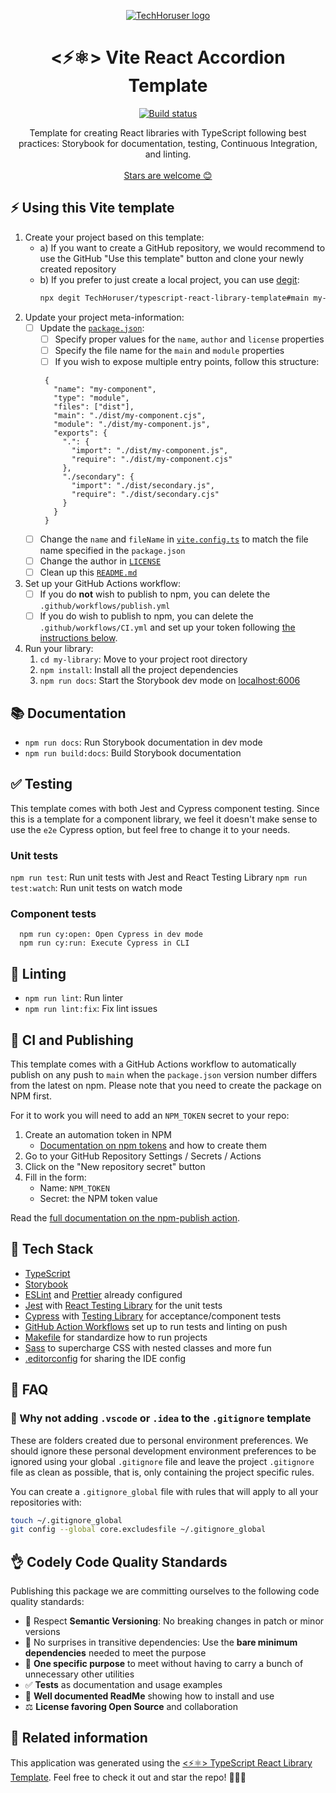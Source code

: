<p align="center">
  <a href="https://github.com/TechHoruser">
    <img src="https://avatars.githubusercontent.com/u/14580756" alt="TechHoruser logo"/>
  </a>
</p>

<h1 align="center">
  <⚡⚛️> Vite React Accordion Template
</h1>

<p align="center">
    <a href="https://github.com/TechHoruser/react-accordion-component/actions/workflows/ci.yml"><img src="https://github.com/TechHoruser/react-accordion-component/actions/workflows/ci.yml/badge.svg" alt="Build status"/></a>
</p>

<p align="center">
  Template for creating React libraries with TypeScript following best practices: Storybook for documentation, testing, Continuous Integration, and linting.
  <br />
  <br />
  <a href="https://github.com/TechHoruser/typescript-react-library-template/stargazers">Stars are welcome 😊</a>
</p>

## ⚡ Using this Vite template

1. Create your project based on this template:
   - a) If you want to create a GitHub repository, we would recommend to use the GitHub "Use this template" button and clone your newly created repository
   - b) If you prefer to just create a local project, you can use [degit](https://github.com/Rich-Harris/degit):
     ```bash
     npx degit TechHoruser/typescript-react-library-template#main my-app
     ```
2. Update your project meta-information:
   - [ ] Update the [`package.json`](https://github.com/TechHoruser/typescript-react-library-template/blob/main/package.json):
     - [ ] Specify proper values for the `name`, `author` and `license` properties
     - [ ] Specify the file name for the `main` and `module` properties
     - [ ] If you wish to expose multiple entry points, follow this structure:
     ```
      {
        "name": "my-component",
        "type": "module",
        "files": ["dist"],
        "main": "./dist/my-component.cjs",
        "module": "./dist/my-component.js",
        "exports": {
          ".": {
            "import": "./dist/my-component.js",
            "require": "./dist/my-component.cjs"
          },
          "./secondary": {
            "import": "./dist/secondary.js",
            "require": "./dist/secondary.cjs"
          }
        }
      }
      ```
   - [ ] Change the `name` and `fileName` in [`vite.config.ts`](https://github.com/TechHoruser/typescript-react-library-template/blob/main/vite.config.ts) to match the file name specified in the `package.json`
   - [ ] Change the author in [`LICENSE`](https://github.com/TechHoruser/typescript-react-library-template/blob/main/LICENSE)
   - [ ] Clean up this [`README.md`](https://github.com/TechHoruser/typescript-react-library-template/blob/main/README.md)
3. Set up your GitHub Actions workflow:
   - [ ] If you do **not** wish to publish to npm, you can delete the `.github/workflows/publish.yml`
   - [ ] If you do wish to publish to npm, you can delete the `.github/workflows/CI.yml` and set up your token following [the instructions below](#-ci-and-publishing).
4. Run your library:
   1. `cd my-library`: Move to your project root directory
   2. `npm install`: Install all the project dependencies
   3. `npm run docs`: Start the Storybook dev mode on [localhost:6006](http://localhost:6006)

## 📚 Documentation

- `npm run docs`: Run Storybook documentation in dev mode
- `npm run build:docs`: Build Storybook documentation

## ✅ Testing

This template comes with both Jest and Cypress component testing. Since this is a template for a component library, we feel it doesn't make sense to use the `e2e` Cypress option, but feel free to change it to your needs.

### Unit tests

`npm run test`: Run unit tests with Jest and React Testing Library
`npm run test:watch`: Run unit tests on watch mode

### Component tests

```
  npm run cy:open: Open Cypress in dev mode
  npm run cy:run: Execute Cypress in CLI
```

## 🔦 Linting

- `npm run lint`: Run linter
- `npm run lint:fix`: Fix lint issues

## 🚀 CI and Publishing

This template comes with a GitHub Actions workflow to automatically publish on any push to `main` when the `package.json` version number differs from the latest on npm. Please note that you need to create the package on NPM first.

For it to work you will need to add an `NPM_TOKEN` secret to your repo:

1. Create an automation token in NPM
   - [Documentation on npm tokens](https://docs.npmjs.com/about-access-tokens) and how to create them
2. Go to your GitHub Repository Settings / Secrets / Actions
3. Click on the "New repository secret" button
4. Fill in the form:
   - Name: `NPM_TOKEN`
   - Secret: the NPM token value

Read the [full documentation on the npm-publish action](https://github.com/JS-DevTools/npm-publish).

## 🌈 Tech Stack

- [TypeScript](https://www.typescriptlang.org)
- [Storybook](https://storybook.js.org/)
- [ESLint](https://eslint.org) and [Prettier](https://prettier.io) already configured
- [Jest](https://jestjs.io) with [React Testing Library](https://testing-library.com/docs/react-testing-library/intro) for the unit tests
- [Cypress](https://www.cypress.io/) with [Testing Library](https://testing-library.com/docs/cypress-testing-library) for acceptance/component tests
- [GitHub Action Workflows](https://github.com/features/actions) set up to run tests and linting on push
- [Makefile](https://github.com/TechHoruser/typescript-react-library-template/blob/main/Makefile) for standardize how to run projects
- [Sass](https://sass-lang.com) to supercharge CSS with nested classes and more fun
- [.editorconfig](https://editorconfig.org) for sharing the IDE config

## 🤔 FAQ

### 👻 Why not adding `.vscode` or `.idea` to the `.gitignore` template

These are folders created due to personal environment preferences. We should ignore these personal development environment preferences to be ignored using your global `.gitignore` file and leave the project `.gitignore` file as clean as possible, that is, only containing the project specific rules.

You can create a `.gitignore_global` file with rules that will apply to all your repositories with:

```bash
touch ~/.gitignore_global
git config --global core.excludesfile ~/.gitignore_global
```

## 👌 Codely Code Quality Standards

Publishing this package we are committing ourselves to the following code quality standards:

- 🤝 Respect **Semantic Versioning**: No breaking changes in patch or minor versions
- 🤏 No surprises in transitive dependencies: Use the **bare minimum dependencies** needed to meet the purpose
- 🎯 **One specific purpose** to meet without having to carry a bunch of unnecessary other utilities
- ✅ **Tests** as documentation and usage examples
- 📖 **Well documented ReadMe** showing how to install and use
- ⚖️ **License favoring Open Source** and collaboration

## 🔀 Related information

This application was generated using the [<⚡⚛️> TypeScript React Library Template](https://github.com/TechHoruser/typescript-react-library-template). Feel free to check it out and star the repo! 🌟😊🙌
